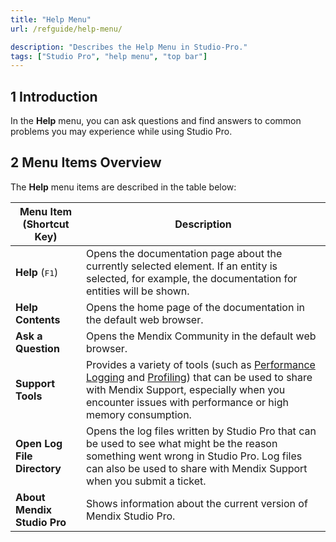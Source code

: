 ```yaml
---
title: "Help Menu"
url: /refguide/help-menu/

description: "Describes the Help Menu in Studio-Pro."
tags: ["Studio Pro", "help menu", "top bar"]
---
```


## 1 Introduction

In the **Help** menu, you can ask questions and find answers to common problems you may experience while using Studio Pro. 

## 2 Menu Items Overview

The **Help** menu items are described in the table below:

| Menu Item (Shortcut Key)                                     | Description                                                  |
| ------------------------------------------------------------ | ------------------------------------------------------------ |
| **Help** (<kbd>F1</kbd>)                    | Opens the documentation page about the currently selected element. If an entity is selected, for example, the documentation for entities will be shown. | 
| **Help Contents**                    | Opens the home page of the documentation in the default web browser. |
| **Ask a Question**                   | Opens the Mendix Community in the default web browser. |
| **Support Tools**                   | Provides a variety of tools (such as [Performance Logging](/refguide/performance-logging/) and [Profiling](/refguide/profiling/)) that can be used to share with Mendix Support, especially when you encounter issues with performance or high memory consumption. |
| **Open Log File Directory**                   | Opens the log files written by Studio Pro that can be used to see what might be the reason something went wrong in Studio Pro. Log files can also be used to share with Mendix Support when you submit a ticket. |
| **About Mendix Studio Pro**                   | Shows information about the current version of Mendix Studio Pro. |